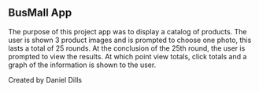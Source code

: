 ## BusMall App

The purpose of this project app was to display a catalog of products. The user is shown 3 product images and is prompted to choose one photo, this lasts a total of 25 rounds. At the conclusion of the 25th round, the user is prompted to view the results. At which point view totals, click totals and a graph of the information is shown to the user.

Created by Daniel Dills